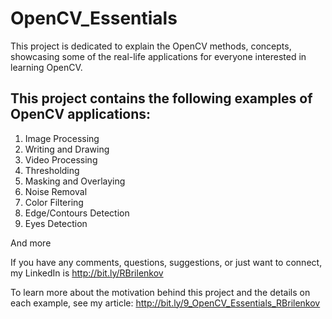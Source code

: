# OpenCV_Essentials

This project is dedicated to explain the OpenCV methods, concepts, showcasing some of the real-life applications for everyone interested in learning OpenCV. 



## This project contains the following examples of OpenCV applications:
1. Image Processing
2. Writing and Drawing
3. Video Processing
4. Thresholding
5. Masking and Overlaying
6. Noise Removal
7. Color Filtering
8. Edge/Contours Detection
9. Eyes Detection

And more

If you have any comments, questions, suggestions, or just want to connect, my LinkedIn is http://bit.ly/RBrilenkov

To learn more about the motivation behind this project and the details on each example, see my article: http://bit.ly/9_OpenCV_Essentials_RBrilenkov

